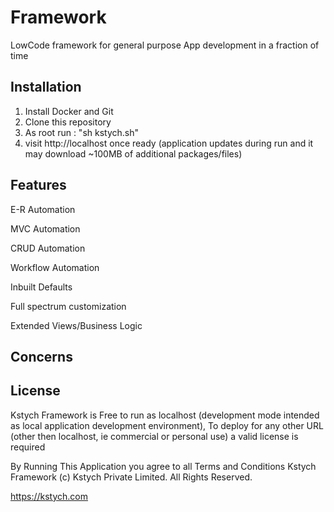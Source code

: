 # Framework
LowCode framework for general purpose App development in a fraction of time


## Installation
1. Install Docker and Git
2. Clone this repository
3. As root run : "sh kstych.sh"
4. visit http://localhost once ready (application updates during run and it may download ~100MB of additional packages/files)


## Features
E-R Automation

MVC Automation

CRUD Automation

Workflow Automation

Inbuilt Defaults

Full spectrum customization

Extended Views/Business Logic



## Concerns



## License
Kstych Framework is Free to run as localhost (development mode intended as local application development environment), To deploy for any other URL (other then localhost, ie commercial or personal use) a valid license is required

By Running This Application you agree to all Terms and Conditions
Kstych Framework (c) Kstych Private Limited. All Rights Reserved.

https://kstych.com


